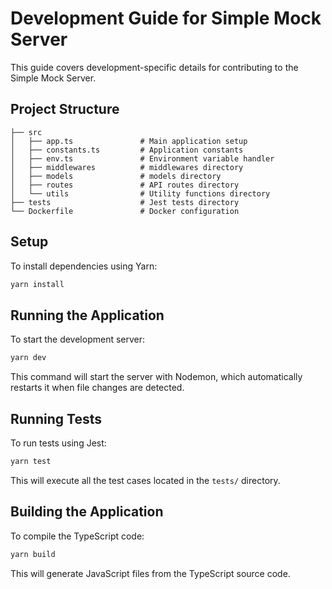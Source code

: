 # Development Guide for Simple Mock Server

This guide covers development-specific details for contributing to the Simple Mock Server.

## Project Structure

```
├── src
│   ├── app.ts               # Main application setup
│   ├── constants.ts         # Application constants
│   ├── env.ts               # Environment variable handler
│   ├── middlewares          # middlewares directory
│   ├── models               # models directory
│   ├── routes               # API routes directory
│   └── utils                # Utility functions directory
├── tests                    # Jest tests directory
└── Dockerfile               # Docker configuration
```

## Setup

To install dependencies using Yarn:

```bash
yarn install
```

## Running the Application

To start the development server:

```bash
yarn dev
```

This command will start the server with Nodemon, which automatically restarts it when file changes are detected.

## Running Tests

To run tests using Jest:

```bash
yarn test
```

This will execute all the test cases located in the `tests/` directory.

## Building the Application

To compile the TypeScript code:

```bash
yarn build
```

This will generate JavaScript files from the TypeScript source code.
